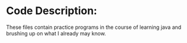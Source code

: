<h1> Code Description: </h1>

<p> These files contain practice programs in the course of learning java and brushing up on what I already may know. </p>